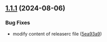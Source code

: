 ## [1.1.1](https://github.com/snrakshith/react-template/compare/v1.1.0...v1.1.1) (2024-08-06)


### Bug Fixes

* modify content of releaserc file ([5ea93a9](https://github.com/snrakshith/react-template/commit/5ea93a965d39b1910604a5f0469c1926a922b479))
